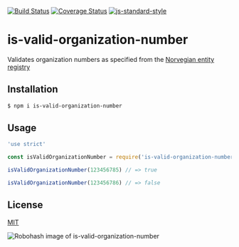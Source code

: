 [![Build Status](https://travis-ci.org/zrrrzzt/is-valid-organization-number.svg?branch=master)](https://travis-ci.org/zrrrzzt/is-valid-organization-number)
[![Coverage Status](https://coveralls.io/repos/zrrrzzt/is-valid-organization-number/badge.svg?branch=master&service=github)](https://coveralls.io/github/zrrrzzt/is-valid-organization-number?branch=master)
[![js-standard-style](https://img.shields.io/badge/code%20style-standard-brightgreen.svg?style=flat)](https://github.com/feross/standard)

# is-valid-organization-number

Validates organization numbers as specified from the [Norvegian entity registry](https://www.brreg.no/om-oss/samfunnsoppdraget-vart/registera-vare/einingsregisteret/organisasjonsnummeret/)

## Installation

```sh
$ npm i is-valid-organization-number
```

## Usage
```JavaScript
'use strict'

const isValidOrganizationNumber = require('is-valid-organization-number')

isValidOrganizationNumber(123456785) // => true

isValidOrganizationNumber(123456786) // => false
```

## License

[MIT](LICENSE)

![Robohash image of is-valid-organization-number](https://robots.kebabstudios.party/is-valid-organization-number.png "Robohash image of is-valid-organization-number")